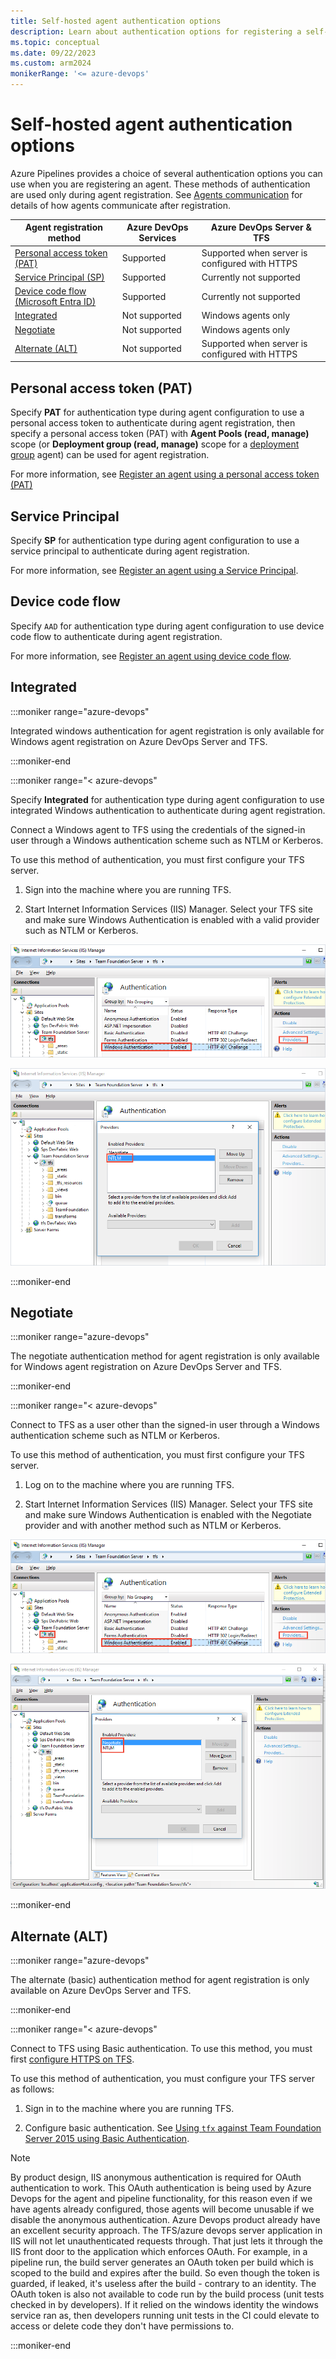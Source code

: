 ```yaml
---
title: Self-hosted agent authentication options
description: Learn about authentication options for registering a self-hosted agent
ms.topic: conceptual
ms.date: 09/22/2023
ms.custom: arm2024
monikerRange: '<= azure-devops'
---
```


# Self-hosted agent authentication options

Azure Pipelines provides a choice of several authentication options you can use when you are registering an agent. These methods of authentication are used only during agent registration. See [Agents communication](./agents.md#communication) for details of how agents communicate after registration.

| Agent registration method | Azure DevOps Services | Azure DevOps Server & TFS |
|--------------------------|-----------------------|---------------------------|
| [Personal access token (PAT)](#personal-access-token-pat) | Supported | Supported when server is configured with HTTPS |
| [Service Principal (SP)](#service-principal)      | Supported | Currently not supported |
| [Device code flow (Microsoft Entra ID)](#device-code-flow)   | Supported | Currently not supported |
| [Integrated](#integrated) | Not supported | Windows agents only |
| [Negotiate](#negotiate) | Not supported | Windows agents only |
| [Alternate (ALT)](#alternate-alt) | Not supported | Supported when server is configured with HTTPS |

## Personal access token (PAT)

Specify **PAT** for authentication type during agent configuration to use a personal access token to authenticate during agent registration, then specify a personal access token (PAT) with **Agent Pools (read, manage)** scope (or **Deployment group (read, manage)** scope for a [deployment group](../release/deployment-groups/index.md) agent) can be used for agent registration.

For more information, see [Register an agent using a personal access token (PAT)](./personal-access-token-agent-registration.md)

## Service Principal

Specify **SP** for authentication type during agent configuration to use a service principal to authenticate during agent registration.

For more information, see [Register an agent using a Service Principal](./service-principal-agent-registration.md).

## Device code flow 

Specify `AAD` for authentication type during agent configuration to use device code flow to authenticate during agent registration.

For more information, see [Register an agent using device code flow](./device-code-flow-agent-registration.md).

## Integrated

:::moniker range="azure-devops"

Integrated windows authentication for agent registration is only available for Windows agent registration on Azure DevOps Server and TFS.

:::moniker-end

:::moniker range="< azure-devops"

Specify **Integrated** for authentication type during agent configuration to use integrated Windows authentication to authenticate during agent registration.

Connect a Windows agent to TFS using the credentials of the signed-in user through a Windows authentication scheme such as NTLM or Kerberos.

To use this method of authentication, you must first configure your TFS server.

1. Sign into the machine where you are running TFS.

1. Start Internet Information Services (IIS) Manager. Select your TFS site and make sure Windows Authentication is enabled with a valid provider such as NTLM or Kerberos.

![Screenshot of IIS TFS windows authentication configuration.](media/configure-tfs-authentication/iis-tfs-authentication-windows.png)

![Screenshot of IIS TFS windows authentication with NTLM provider configuration.](media/configure-tfs-authentication/iis-tfs-authentication-windows-ntlm-provider.png)

:::moniker-end

## Negotiate

:::moniker range="azure-devops"

The negotiate authentication method for agent registration is only available for Windows agent registration on Azure DevOps Server and TFS.

:::moniker-end

:::moniker range="< azure-devops"

Connect to TFS as a user other than the signed-in user through a Windows authentication scheme such as NTLM or Kerberos.

To use this method of authentication, you must first configure your TFS server.

1. Log on to the machine where you are running TFS.

1. Start Internet Information Services (IIS) Manager. Select your TFS site and make sure Windows Authentication is enabled with the Negotiate provider and with another method such as NTLM or Kerberos.

![Screenshot of IIS TFS windows authentication configuration.](media/configure-tfs-authentication/iis-tfs-authentication-windows.png)

![Screenshot of IIS TFS windows authentication with negotiate and NTLM provider configuration.](media/configure-tfs-authentication/iis-tfs-authentication-windows-negotiate-and-ntlm-providers.png)

:::moniker-end

## Alternate (ALT)

:::moniker range="azure-devops"

The alternate (basic) authentication method for agent registration is only available on Azure DevOps Server and TFS.

:::moniker-end

:::moniker range="< azure-devops"

Connect to TFS using Basic authentication. To use this method, you must first [configure HTTPS on TFS](/azure/devops/server/admin/websitesettings).

To use this method of authentication, you must configure your TFS server as follows:

1. Sign in to the machine where you are running TFS.

1. Configure basic authentication. See [Using `tfx` against Team Foundation Server 2015 using Basic Authentication](https://github.com/Microsoft/tfs-cli/blob/master/docs/configureBasicAuth.md).

> [!NOTE]
> By product design, IIS anonymous authentication is required for OAuth authentication to work.
> This OAuth authentication is being used by Azure Devops for the agent and pipeline functionality, for this reason even if we have agents already configured, those agents will become unusable if we disable the 
> anonymous authentication.
> Azure Devops product already have an excellent security approach. The TFS/azure devops server application in IIS will not let unauthenticated requests through. That just lets it through the IIS front door to the
> application which enforces OAuth. For example, in a pipeline run, the build server generates an OAuth token per build which is scoped to the build and expires after the build. So even though the token is guarded, if
> leaked, it's useless after the build - contrary to an identity. The OAuth token is also not available to code run by the build process (unit tests checked in by developers). If it relied on the windows identity the
> windows service ran as, then developers running unit tests in the CI could elevate to access or delete code they don't have permissions to.

:::moniker-end


